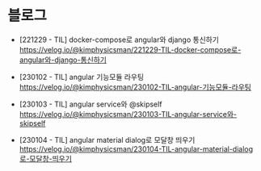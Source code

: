 # 블로그
- [221229 - TIL] docker-compose로 angular와 django 통신하기  
https://velog.io/@kimphysicsman/221229-TIL-docker-compose로-angular와-django-통신하기

- [230102 - TIL] angular 기능모듈 라우팅  
https://velog.io/@kimphysicsman/230102-TIL-angular-기능모듈-라우팅

- [230103 - TIL] angular service와 @skipself  
https://velog.io/@kimphysicsman/230103-TIL-angular-service와-skipself

- [230104 - TIL] angular material dialog로 모달창 띄우기  
https://velog.io/@kimphysicsman/230104-TIL-angular-material-dialog로-모달창-띄우기

